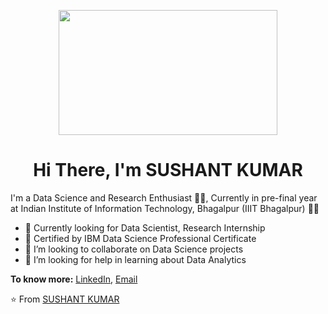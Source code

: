 <p align="Center" ><img src="image_processing20200604-7482-1ujz1st.gif" height="200px" width ="350px"></p>


<h1 align="Center">  Hi There, I'm SUSHANT KUMAR </h1>

I'm a Data Science and Research Enthusiast  👨‍💻, Currently in pre-final year at Indian Institute of Information Technology, Bhagalpur (IIIT Bhagalpur) 👨‍🎓

- 🔭 Currently looking for Data Scientist, Research Internship
- 📄 Certified by IBM Data Science Professional Certificate
- 👯 I’m looking to collaborate on Data Science projects
- 🤔 I’m looking for help in learning about Data Analytics


**To know more:**  [LinkedIn](https://www.linkedin.com/in/sushantkumarprofile), [Email](sushantkumar92940@gmail.com)


⭐️ From [SUSHANT KUMAR](https://github.com/sushantkumar92940)


